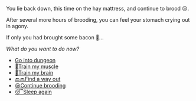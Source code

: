 You lie back down, this time on the hay mattress, and continue to brood 😒.

After several more hours of brooding, you can feel your stomach crying out in agony.

If only you had brought some bacon 🥓...

*What do you want to do now?*

- [Go into dungeon](../1/1.md)
- [💪Train my muscle](0-1A.md)
- [📖Train my brain](0-1B.md)
- [🔙🔜Find a way out](../3/1.md)
- [😒Continue brooding](1-1DB.md)
- [😴Sleep again](../../../README.md)
